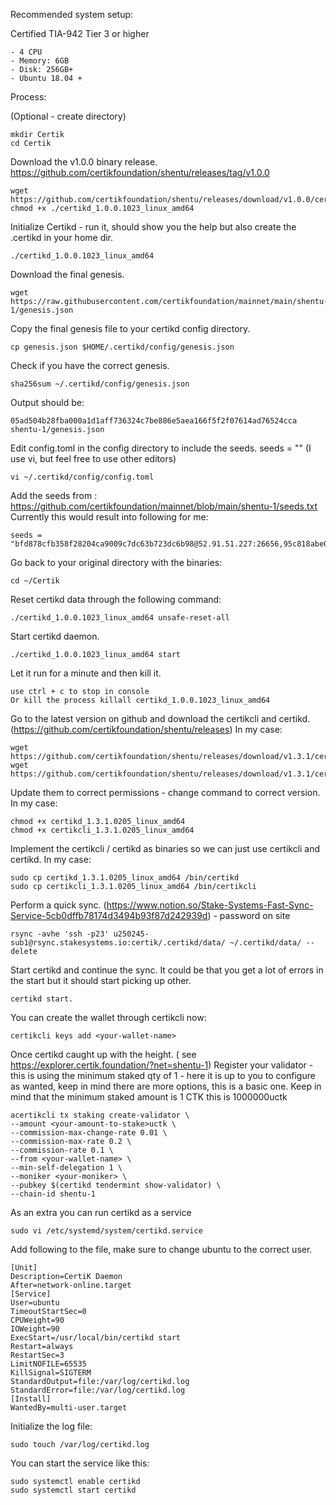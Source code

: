 Recommended system setup:

Certified TIA-942 Tier 3 or higher
    
    - 4 CPU
    - Memory: 6GB
    - Disk: 256GB+ 
    - Ubuntu 18.04 +

Process:

(Optional - create directory) 
	
    mkdir Certik
	cd Certik
 
Download the v1.0.0 binary release.
https://github.com/certikfoundation/shentu/releases/tag/v1.0.0

	wget https://github.com/certikfoundation/shentu/releases/download/v1.0.0/certikd_1.0.0.1023_linux_amd64
	chmod +x ./certikd_1.0.0.1023_linux_amd64
	
Initialize Certikd - run it, should show you the help but also create the .certikd in your home dir.

	./certikd_1.0.0.1023_linux_amd64

Download the final genesis.
	
    wget https://raw.githubusercontent.com/certikfoundation/mainnet/main/shentu-1/genesis.json

Copy the final genesis file to your certikd config directory.
	
    cp genesis.json $HOME/.certikd/config/genesis.json

Check if you have the correct genesis.
	
    sha256sum ~/.certikd/config/genesis.json

Output should be:	
	
    05ad504b28fba000a1d1aff736324c7be886e5aea166f5f2f07614ad76524cca  shentu-1/genesis.json
 
Edit config.toml in the config directory to include the seeds.
seeds = "<seed nodes above separated by comma>" (I use vi, but feel free to use other editors)

	vi ~/.certikd/config/config.toml
	
Add the seeds from : https://github.com/certikfoundation/mainnet/blob/main/shentu-1/seeds.txt
Currently this would result into following for me:
	
    seeds = "bfd878cfb358f28204ca9009c7dc63b723dc6b98@52.91.51.227:26656,95c818abe0e7b72e66903835775d5afa884ee1f0@54.224.14.1:26656,0d0b19bca0f30fbdaadd20f1a38b2ea35305169e@100.26.242.20:26656,a48d2e1def5c705b31d77651cd18df0a1aded9b8@3.82.105.31:26656,ff0f27a5db14928ab12059069702689dff1bc6d7@3.238.117.221:26656"

Go back to your original directory with the binaries:
	
	cd ~/Certik
	
Reset certikd data through the following command:
	
	./certikd_1.0.0.1023_linux_amd64 unsafe-reset-all

Start certikd daemon.
	
	./certikd_1.0.0.1023_linux_amd64 start
	
Let it run for a minute and then kill it.
	
	use ctrl + c to stop in console
	Or kill the process killall certikd_1.0.0.1023_linux_amd64
	
Go to the latest version on github and download the certikcli and certikd. (https://github.com/certikfoundation/shentu/releases)
In my case:
	
	wget https://github.com/certikfoundation/shentu/releases/download/v1.3.1/certikcli_1.3.1.0205_linux_amd64
	wget https://github.com/certikfoundation/shentu/releases/download/v1.3.1/certikd_1.3.1.0205_linux_amd64

Update them to correct permissions - change command to correct version. 
In my case:
	
    chmod +x certikd_1.3.1.0205_linux_amd64
	chmod +x certikcli_1.3.1.0205_linux_amd64
	
Implement the certikcli / certikd as binaries so we can just use certikcli and certikd.
In my case:

	sudo cp certikd_1.3.1.0205_linux_amd64 /bin/certikd
    sudo cp certikcli_1.3.1.0205_linux_amd64 /bin/certikcli
	
Perform a quick sync. (https://www.notion.so/Stake-Systems-Fast-Sync-Service-5cb0dffb78174d3494b93f87d242939d) - password on site

	rsync -avhe 'ssh -p23' u250245-sub1@rsync.stakesystems.io:certik/.certikd/data/ ~/.certikd/data/ --delete
	
Start certikd and continue the sync. It could be that you get a lot of errors in the start but it should start picking up other.

	certikd start.

You can create the wallet through certikcli now:

	certikcli keys add <your-wallet-name>

Once certikd caught up with the height. ( see https://explorer.certik.foundation/?net=shentu-1)
Register your validator - this is using the minimum staked qty of 1 - here it is up to you to configure as wanted, keep in mind there are more options, this is a basic one.
Keep in mind that the minimum staked amount is 1 CTK this is 1000000uctk

    acertikcli tx staking create-validator \
    --amount <your-amount-to-stake>uctk \
    --commission-max-change-rate 0.01 \
    --commission-max-rate 0.2 \
    --commission-rate 0.1 \
    --from <your-wallet-name> \
    --min-self-delegation 1 \
    --moniker <your-moniker> \
    --pubkey $(certikd tendermint show-validator) \
    --chain-id shentu-1
	
As an extra you can run certikd as a service

	sudo vi /etc/systemd/system/certikd.service
	
Add following to the file, make sure to change ubuntu to the correct user.
	
    [Unit]
	Description=CertiK Daemon
	After=network-online.target
	[Service]
	User=ubuntu
	TimeoutStartSec=0
	CPUWeight=90
	IOWeight=90
	ExecStart=/usr/local/bin/certikd start
	Restart=always
	RestartSec=3
	LimitNOFILE=65535
	KillSignal=SIGTERM
	StandardOutput=file:/var/log/certikd.log
	StandardError=file:/var/log/certikd.log
	[Install]
	WantedBy=multi-user.target

Initialize the log file:
	
	sudo touch /var/log/certikd.log
	
You can start the service like this:

	sudo systemctl enable certikd
	sudo systemctl start certikd

